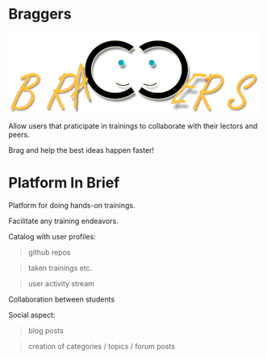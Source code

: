 # Braggers

![Academy Poster](static/img/braggers_logo.png)

Allow users that praticipate in trainings to collaborate with their lectors and peers. 

Brag and help the best ideas happen faster!


# Platform In Brief

Platform for doing hands-on trainings. 

Facilitate any training endeavors.

Catalog with user profiles:

> github repos

> taken trainings etc.

> user activity stream

Collaboration between students

Social aspect:

> blog posts 

> creation of categories / topics / forum posts  


